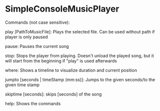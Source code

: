 # SimpleConsoleMusicPlayer

Commands (not case sensitive):

play [PathToMusicFile]:
Plays the selected file. Can be used without path if player is only paused

pause:
Pauses the current song

stop:
Stops the player from playing. Doesn't unload the played song, but it will start from the beginning if "play" is used afterwards

where:
Shows a timeline to visualize duration and current position

jumpto [seconds | timeStamp (mm:ss)]:
Jumps to the given seconds/to the given time stamp

skiptime [seconds]:
skips [seconds] of the song

help:
Shows the commands
